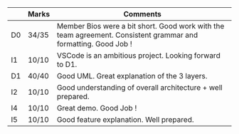 |                |Marks                         |Comments                     |
|----------------|-------------------------------|-----------------------------|
|D0 | 34/35 | Member Bios were a bit short. Good work with the team agreement. Consistent grammar and formatting. Good Job !           |
|I1 | 10/10 | VSCode is an ambitious project. Looking forward to D1.           |
|D1 | 40/40 | Good UML. Great explanation of the 3 layers.            |
|I2 | 10/10 | Good understanding of overall architecture + well prepared.           |
|I4 | 10/10 | Great demo. Good Job !           |
|I5 | 10/10 | Good feature explanation. Well prepared.          |

